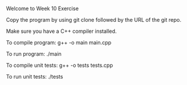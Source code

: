 Welcome to Week 10 Exercise

Copy the program by using git clone followed by the URL of the git repo.

Make sure you have a C++ compiler installed.

To compile program: g++ -o main main.cpp

To run program: ./main

To compile unit tests: g++ -o tests tests.cpp

To run unit tests: ./tests